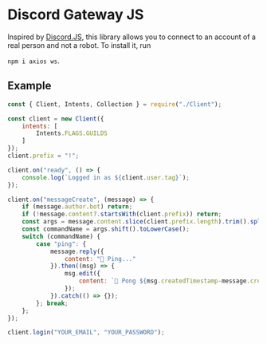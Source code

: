 # Discord Gateway JS
Inspired by [Discord.JS](https://github.com/discordjs/discord.js), this library allows you to connect to an account of a real person and not a robot.
To install it, run

```npm i axios ws```.

## Example
```js
const { Client, Intents, Collection } = require("./Client");

const client = new Client({
    intents: [
        Intents.FLAGS.GUILDS
    ]
});
client.prefix = "!";

client.on("ready", () => {
    console.log(`Logged in as ${client.user.tag}`);
});

client.on("messageCreate", (message) => {
    if (message.author.bot) return;
    if (!message.content?.startsWith(client.prefix)) return;
    const args = message.content.slice(client.prefix.length).trim().split(/ +/g);
    const commandName = args.shift().toLowerCase();
    switch (commandName) {
        case "ping": {
            message.reply({
                content: "📡 Ping..."
            }).then((msg) => {
                msg.edit({
                    content: `🏓 Pong ${msg.createdTimestamp-message.createdTimestamp}ms.`
                });
            }).catch(() => {});
        }; break;
    };
});

client.login("YOUR_EMAIL", "YOUR_PASSWORD");
```
